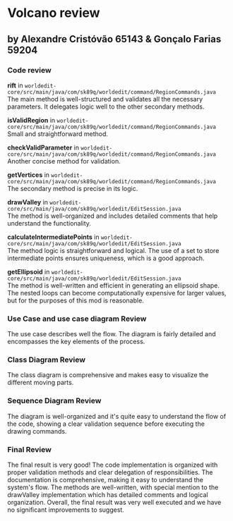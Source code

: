 # Volcano review

## by Alexandre Cristóvão 65143 & Gonçalo Farias 59204

### Code review

**rift** in `worldedit-core/src/main/java/com/sk89q/worldedit/command/RegionCommands.java` <br>
The main method is well-structured and validates all the necessary parameters. It delegates logic well to the other secondary methods. 

**isValidRegion** in `worldedit-core/src/main/java/com/sk89q/worldedit/command/RegionCommands.java` <br>
Small and straightforward method.

**checkValidParameter** in `worldedit-core/src/main/java/com/sk89q/worldedit/command/RegionCommands.java` <br>
Another concise method for validation.

**getVertices** in `worldedit-core/src/main/java/com/sk89q/worldedit/command/RegionCommands.java` <br>
The secondary method is precise in its logic.

**drawValley** in `worldedit-core/src/main/java/com/sk89q/worldedit/EditSession.java` <br>
The method is well-organized and includes detailed comments that help understand the functionality.

**calculateIntermediatePoints** in `worldedit-core/src/main/java/com/sk89q/worldedit/EditSession.java` <br>
The method logic is straightforward and logical. The use of a set to store intermediate points ensures uniqueness, which is a good approach.

**getEllipsoid** in `worldedit-core/src/main/java/com/sk89q/worldedit/EditSession.java` <br>
The method is well-written and efficient in generating an ellipsoid shape.
The nested loops can become computationally expensive for larger values, but for the purposes of this mod is reasonable.



### Use Case and use case diagram Review
The use case describes well the flow.
The diagram is fairly detailed and encompasses the key elements of the process.

### Class Diagram Review
The class diagram is comprehensive and makes easy to visualize the different moving parts.

### Sequence Diagram Review
The diagram is well-organized and it's quite easy to understand the flow of the code, showing a clear validation sequence before executing the drawing commands.

### Final Review
The final result is very good! The code implementation is organized with proper validation methods and clear delegation of responsibilities.
The documentation is comprehensive, making it easy to understand the system's flow. The methods are well-written, with special mention to the drawValley implementation which has detailed comments and logical organization.
Overall, the final result was very well executed and we have no significant improvements to suggest.
